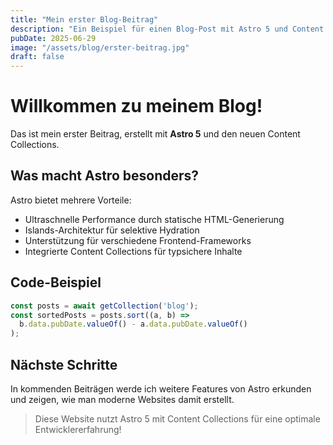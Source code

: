 ```yaml
---
title: "Mein erster Blog-Beitrag"
description: "Ein Beispiel für einen Blog-Post mit Astro 5 und Content Collections"
pubDate: 2025-06-29
image: "/assets/blog/erster-beitrag.jpg"
draft: false
---
```


# Willkommen zu meinem Blog!

Das ist mein erster Beitrag, erstellt mit **Astro 5** und den neuen Content Collections.

## Was macht Astro besonders?

Astro bietet mehrere Vorteile:

- Ultraschnelle Performance durch statische HTML-Generierung
- Islands-Architektur für selektive Hydration
- Unterstützung für verschiedene Frontend-Frameworks
- Integrierte Content Collections für typsichere Inhalte

## Code-Beispiel

```javascript
const posts = await getCollection('blog');
const sortedPosts = posts.sort((a, b) => 
  b.data.pubDate.valueOf() - a.data.pubDate.valueOf()
);
```

## Nächste Schritte

In kommenden Beiträgen werde ich weitere Features von Astro erkunden und zeigen, wie man moderne Websites damit erstellt.

> Diese Website nutzt Astro 5 mit Content Collections für eine optimale Entwicklererfahrung!